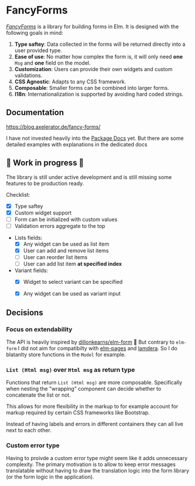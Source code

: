 # FancyForms

[_FancyForms_](https://blog.axelerator.de/fancy-forms/) is a library for building forms in Elm.
It is designed with the following goals in mind:

1. **Type saftey**: Data collected in the forms will be returned directly into a user provided type.
1. **Ease of use**: No matter how complex the form is, it will only need **one** `Msg` and **one** field on the model.
1. **Customization**: Users can provide their own widgets and custom validations.
1. **CSS Agnostic**: Adapts to any CSS framework.
1. **Composable**: Smaller forms can be combined into larger forms.
1. **I18n**: Internationalization is supported by avoiding hard coded strings.

## Documentation

https://blog.axelerator.de/fancy-forms/

I have not invested heavily into the [Package Docs](https://package.elm-lang.org/packages/axelerator/fancy-forms) yet.
But there are some detailed examples with explanations in the dedicated docs


## 🚧 Work in progress 🚧

The library is still under active development and is still missing some features to be production ready.

Checklist:

 - [x] Type saftey
 - [x] Custom widget support
 - [ ] Form can be initialized with custom values
 - [ ] Validation errors aggregate to the top
 - Lists fields:
    - [x] Any widget can be used as list item
    - [x] User can add and remove list items
    - [ ] User can reorder list items
    - [ ] User can add list item **at specified index**
 - Variant fields:
    - [x] Widget to select variant can be specified
    - [x] Any widget can be used as variant input


## Decisions

### Focus on extendability

The API is heavily inspired by [dillonkearns/elm-form](https://package.elm-lang.org/packages/dillonkearns/elm-form/3.0.0/) 🙏
But contrary to `elm-form` I did not aim for compatibilty with [elm-pages](https://elm-pages.com) and [lamdera](https://lamdera.com).
So I do blatanlty store functions in the `Model` for example.


### `List (Html msg)` over `Html msg` as return type

Functions that return `List (Html msg)` are more composable. Specifically when nesting
the "wrapping" component can decide whether to concatenate the list or not.

This allows for more flexibility in the markup to for example account for markup required
by certain CSS frameworks like Bootstrap.

Instead of having labels and errors in different containers they can all live next to each
other.

### Custom error type

Having to proivde a custom error type might seem like it adds unnecessary complexity.
The primary motivation is to allow to keep error messages translatable without having to
draw the translation logic into the form library (or the form logic in the application).

